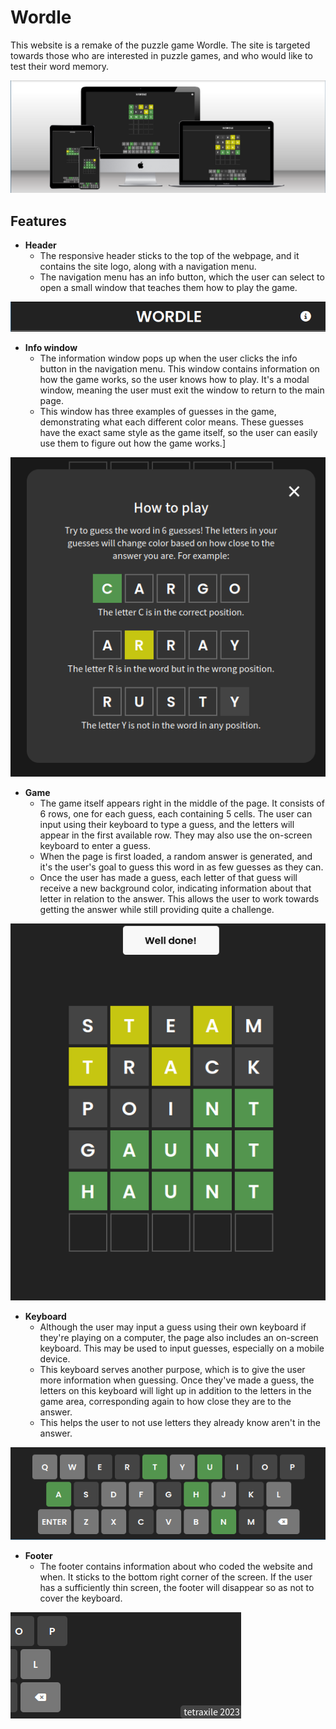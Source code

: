 # Wordle

This website is a remake of the puzzle game Wordle.
The site is targeted towards those who are interested in puzzle games, and who would like to test their word memory.

![Responsive markup](media/mockup.png)

## Features

- __Header__
    - The responsive header sticks to the top of the webpage, and it contains the site logo, along with a navigation menu.
    - The navigation menu has an info button, which the user can select to open a small window that teaches them how to play the game. 

![Header](media/header.png)

- __Info window__
    - The information window pops up when the user clicks the info button in the navigation menu. This window contains information on how the game works, so the user knows how to play. It's a modal window, meaning the user must exit the window to return to the main page.
    - This window has three examples of guesses in the game, demonstrating what each different color means. These guesses have the exact same style as the game itself, so the user can easily use them to figure out how the game works.]

![Info window](media/info.png)

- __Game__
    - The game itself appears right in the middle of the page. It consists of 6 rows, one for each guess, each containing 5 cells. The user can input using their keyboard to type a guess, and the letters will appear in the first available row. They may also use the on-screen keyboard to enter a guess.
    - When the page is first loaded, a random answer is generated, and it's the user's goal to guess this word in as few guesses as they can.
    - Once the user has made a guess, each letter of that guess will receive a new background color, indicating information about that letter in relation to the answer. This allows the user to work towards getting the answer while still providing quite a challenge.

![Game area](media/game.png)

- __Keyboard__
    - Although the user may input a guess using their own keyboard if they're playing on a computer, the page also includes an on-screen keyboard. This may be used to input guesses, especially on a mobile device.
    - This keyboard serves another purpose, which is to give the user more information when guessing. Once they've made a guess, the letters on this keyboard will light up in addition to the letters in the game area, corresponding again to how close they are to the answer.
    - This helps the user to not use letters they already know aren't in the answer.

![Onscreen keyboard](media/keyboard.png)

- __Footer__
    - The footer contains information about who coded the website and when. It sticks to the bottom right corner of the screen. If the user has a sufficiently thin screen, the footer will disappear so as not to cover the keyboard.

![Footer](media/footer.png)

